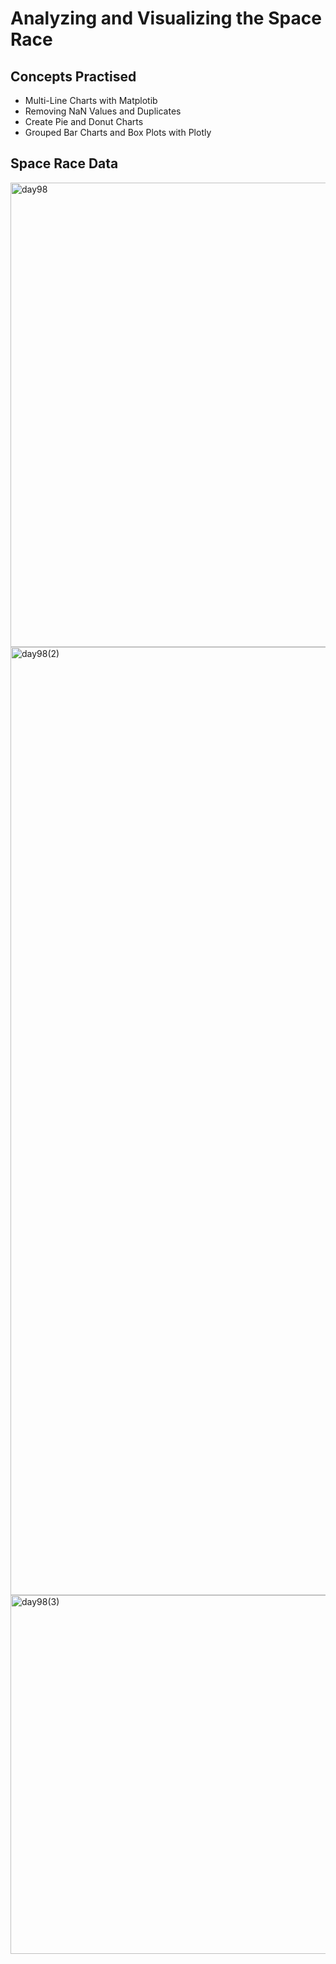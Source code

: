 # Analyzing and Visualizing the Space Race
## Concepts Practised
- Multi-Line Charts with Matplotib
- Removing NaN Values and Duplicates
- Create Pie and Donut Charts
- Grouped Bar Charts and Box Plots with Plotly
## Space Race Data
<img width="743" alt="day98" src="https://user-images.githubusercontent.com/98851253/174491084-c01fe84e-cfbc-4f42-8540-b9bf86e1623a.png">
<img width="1517" alt="day98(2)" src="https://user-images.githubusercontent.com/98851253/174491086-7ffd9715-92b4-4e13-b266-9b07122a2f85.png">
<img width="574" alt="day98(3)" src="https://user-images.githubusercontent.com/98851253/174491125-9d59286d-150a-40f9-9788-2403f4bc3d9d.png">

